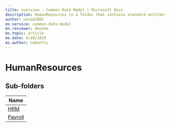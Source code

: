 ```yaml
---
title: overview - Common Data Model | Microsoft Docs
description: HumanResources is a folder that contains standard entities related to the Common Data Model.
author: nenad1002
ms.service: common-data-model
ms.reviewer: deonhe
ms.topic: article
ms.date: 4/29/2020
ms.author: nebanfic
---
```


# HumanResources


## Sub-folders

|Name|
|---|
|[HRM](HRM/overview.md)|
|[Payroll](Payroll/overview.md)|




